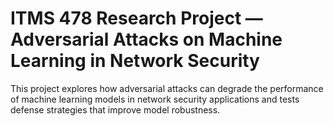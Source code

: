 # ITMS 478 Research Project — Adversarial Attacks on Machine Learning in Network Security
This project explores how adversarial attacks can degrade the performance of machine learning models in network security applications and tests defense strategies that improve model robustness.
